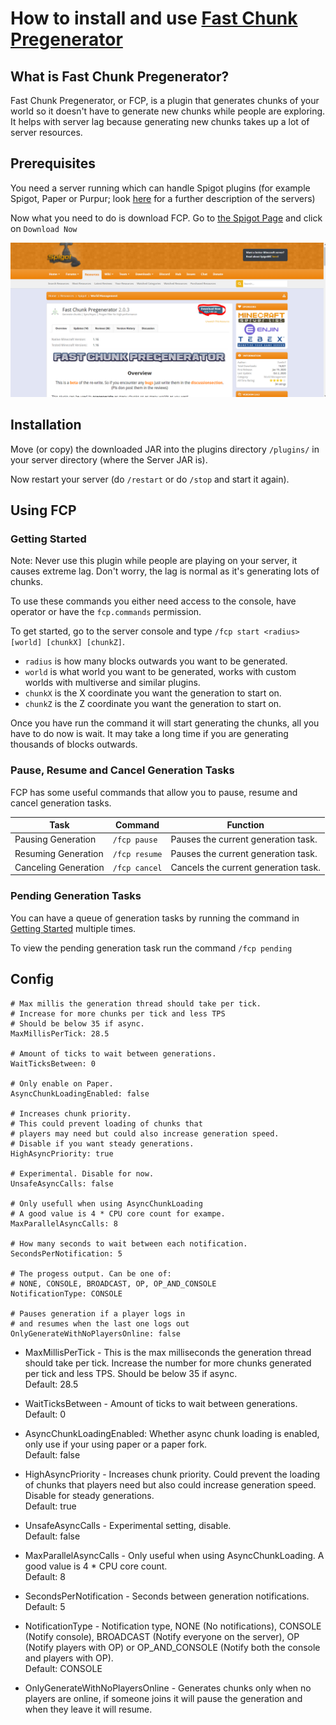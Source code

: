 # How to install and use [Fast Chunk Pregenerator](https://www.spigotmc.org/resources/fast-chunk-pregenerator.74429/)

## What is Fast Chunk Pregenerator?

Fast Chunk Pregenerator, or FCP, is a plugin that generates chunks of your world so it doesn't have to generate new chunks while people are exploring. It helps with server lag because generating new chunks takes up a lot of server resources. 

## Prerequisites

You need a server running which can handle Spigot plugins (for example Spigot, Paper or Purpur; look [here](../../../info/en_us/SERVER_JARS.md) for a further description of the servers)

Now what you need to do is download FCP. Go to [the Spigot Page](https://www.spigotmc.org/resources/fast-chunk-pregenerator.74429/) and click on `Download Now`

[![Image of the Spigot Page](../../../IMAGES/PLUGINS/FAST_CHUNK_PREGENERATOR/DOWNLOAD_EXAMPLE.PNG)](https://www.spigotmc.org/resources/fast-chunk-pregenerator.74429/)

## Installation

Move (or copy) the downloaded JAR into the plugins directory `/plugins/` in your server directory (where the Server JAR is).

Now restart your server (do `/restart` or do `/stop` and start it again).


## Using FCP

### Getting Started

Note: Never use this plugin while people are playing on your server, it causes extreme lag. Don't worry, the lag is normal as it's generating lots of chunks.

To use these commands you either need access to the console, have operator or have the `fcp.commands` permission.

To get started, go to the server console and type `/fcp start <radius> [world] [chunkX] [chunkZ]`. 
- `radius` is how many blocks outwards you want to be generated. 
- `world` is what world you want to be generated, works with custom worlds with multiverse and similar plugins. 
- `chunkX` is the X coordinate you want the generation to start on. 
- `chunkZ` is the Z coordinate you want the generation to start on.

Once you have run the command it will start generating the chunks, all you have to do now is wait. It may take a long time if you are generating thousands of blocks outwards.

### Pause, Resume and Cancel Generation Tasks

FCP has some useful commands that allow you to pause, resume and cancel generation tasks. 

| Task                 | Command       | Function|
|----------------------|---------------|---------|
| Pausing Generation   | `/fcp pause`  |Pauses the current generation task.|
| Resuming Generation  | `/fcp resume` |Pauses the current generation task.|
| Canceling Generation | `/fcp cancel` |Cancels the current generation task.|

### Pending Generation Tasks

You can have a queue of generation tasks by running the command in [Getting Started](FAST_CHUNK_PREGENERATOR.md#getting_started) multiple times. 

To view the pending generation task run the command `/fcp pending`

## Config


```
# Max millis the generation thread should take per tick.
# Increase for more chunks per tick and less TPS
# Should be below 35 if async.
MaxMillisPerTick: 28.5

# Amount of ticks to wait between generations.
WaitTicksBetween: 0
 
# Only enable on Paper.
AsyncChunkLoadingEnabled: false

# Increases chunk priority.
# This could prevent loading of chunks that
# players may need but could also increase generation speed.
# Disable if you want steady generations.
HighAsyncPriority: true

# Experimental. Disable for now.
UnsafeAsyncCalls: false

# Only usefull when using AsyncChunkLoading
# A good value is 4 * CPU core count for exampe.
MaxParallelAsyncCalls: 8
 
# How many seconds to wait between each notification.
SecondsPerNotification: 5
 
# The progess output. Can be one of:
# NONE, CONSOLE, BROADCAST, OP, OP_AND_CONSOLE
NotificationType: CONSOLE

# Pauses generation if a player logs in
# and resumes when the last one logs out
OnlyGenerateWithNoPlayersOnline: false
```

- MaxMillisPerTick - This is the max milliseconds the generation thread should take per tick. Increase the number for more chunks generated per tick and less TPS. Should be below 35 if async.  
Default: 28.5

- WaitTicksBetween - Amount of ticks to wait between generations.  
Default: 0

- AsyncChunkLoadingEnabled: Whether async chunk loading is enabled, only use if your using paper or a paper fork.  
Default: false

- HighAsyncPriority - Increases chunk priority. Could prevent the loading of chunks that players need but also could increase generation speed. Disable for steady generations.  
Default: true

- UnsafeAsyncCalls - Experimental setting, disable.  
Default: false

- MaxParallelAsyncCalls - Only useful when using AsyncChunkLoading. A good value is 4 * CPU core count.  
Default: 8

- SecondsPerNotification - Seconds between generation notifications.  
Default: 5

- NotificationType - Notification type, NONE (No notifications), CONSOLE (Notify console), BROADCAST (Notify everyone on the server), OP (Notify players with OP) or OP_AND_CONSOLE (Notify both the console and players with OP).  
Default: CONSOLE

- OnlyGenerateWithNoPlayersOnline - Generates chunks only when no players are online, if someone joins it will pause the generation and when they leave it will resume.
